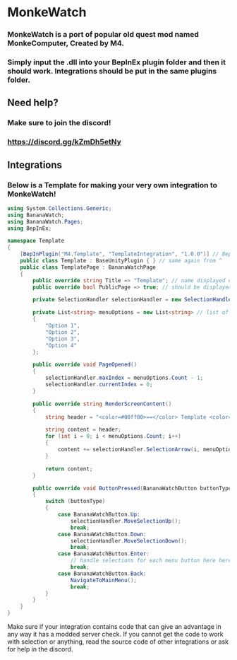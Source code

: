 # MonkeWatch
### MonkeWatch is a port of popular old quest mod named MonkeComputer, Created by M4.


### Simply input the .dll into your BepInEx plugin folder and then it should work. Integrations should be put in the same plugins folder.

## Need help?
### Make sure to join the discord!
### https://discord.gg/kZmDh5etNy

## Integrations

### Below is a Template for making your very own integration to MonkeWatch!

```csharp
using System.Collections.Generic;
using BananaWatch;
using BananaWatch.Pages;
using BepInEx;

namespace Template
{
    [BepInPlugin("M4.Template", "TemplateIntegration", "1.0.0")] // BepInEx Plugin Header needed for loading the page into the MonkeWatch.
    public class Template : BaseUnityPlugin { } // same again from ^
    public class TemplatePage : BananaWatchPage
    {
        public override string Title => "Template"; // name displayed on main menu (can use rich text)
        public override bool PublicPage => true; // should be displayed on main menu

        private SelectionHandler selectionHandler = new SelectionHandler();

        private List<string> menuOptions = new List<string> // list of all options
        {
            "Option 1",
            "Option 2",
            "Option 3",
            "Option 4"
        };

        public override void PageOpened()
        {
            selectionHandler.maxIndex = menuOptions.Count - 1;
            selectionHandler.currentIndex = 0;
        }

        public override string RenderScreenContent()
        {
            string header = "<color=#00ff00>==</color> Template <color=#00ff00>==</color>\n\n"; // header at the top of the screen

            string content = header;
            for (int i = 0; i < menuOptions.Count; i++)
            {
                content += selectionHandler.SelectionArrow(i, menuOptions[i]) + "\n"; // adding the selection arrow to all menu options
            }

            return content;
        }

        public override void ButtonPressed(BananaWatchButton buttonType)
        {
            switch (buttonType)
            {
                case BananaWatchButton.Up:
                    selectionHandler.MoveSelectionUp();
                    break;
                case BananaWatchButton.Down:
                    selectionHandler.MoveSelectionDown();
                    break;
                case BananaWatchButton.Enter:
                    // handle selections for each menu button here here
                    break;
                case BananaWatchButton.Back:
                    NavigateToMainMenu();
                    break;
            }
        }
    }
}
```

Make sure if your integration contains code that can give an advantage in any way it has a modded server check.
If you cannot get the code to work with selection or anything, read the source code of other integrations or ask for help in the discord.
